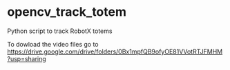 # opencv_track_totem
Python script to track RobotX totems 

To dowload the video files go to 
https://drive.google.com/drive/folders/0Bx1mpfQB9ofyOE81VVotRTJFMHM?usp=sharing